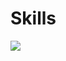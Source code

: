 ---
---

# Skills

<a href="[연결할 링크]" target="_blank"><img src="https://img.shields.io/badge/Python-20c997??style=flat-square&logo=Python&logoColor=white"/></a>